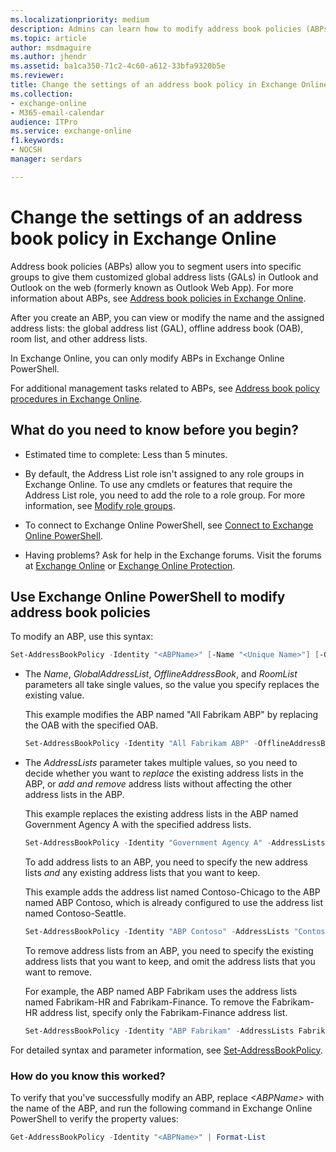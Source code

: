 ```yaml
---
ms.localizationpriority: medium
description: Admins can learn how to modify address book policies (ABPs) in Exchange Online
ms.topic: article
author: msdmaguire
ms.author: jhendr
ms.assetid: ba1ca350-71c2-4c60-a612-33bfa9320b5e
ms.reviewer:
title: Change the settings of an address book policy in Exchange Online
ms.collection:
- exchange-online
- M365-email-calendar
audience: ITPro
ms.service: exchange-online
f1.keywords:
- NOCSH
manager: serdars

---
```


# Change the settings of an address book policy in Exchange Online

Address book policies (ABPs) allow you to segment users into specific groups to give them customized global address lists (GALs) in Outlook and Outlook on the web (formerly known as Outlook Web App). For more information about ABPs, see [Address book policies in Exchange Online](address-book-policies.md).

After you create an ABP, you can view or modify the name and the assigned address lists: the global address list (GAL), offline address book (OAB), room list, and other address lists.

In Exchange Online, you can only modify ABPs in Exchange Online PowerShell.

For additional management tasks related to ABPs, see [Address book policy procedures in Exchange Online](address-book-policy-procedures.md).

## What do you need to know before you begin?

- Estimated time to complete: Less than 5 minutes.

- By default, the Address List role isn't assigned to any role groups in Exchange Online. To use any cmdlets or features that require the Address List role, you need to add the role to a role group. For more information, see [Modify role groups](../../permissions-exo/role-groups.md#modify-role-groups).

- To connect to Exchange Online PowerShell, see [Connect to Exchange Online PowerShell](/powershell/exchange/connect-to-exchange-online-powershell).

- Having problems? Ask for help in the Exchange forums. Visit the forums at [Exchange Online](https://social.technet.microsoft.com/forums/msonline/home?forum=onlineservicesexchange) or [Exchange Online Protection](https://social.technet.microsoft.com/forums/forefront/home?forum=FOPE).

## Use Exchange Online PowerShell to modify address book policies

To modify an ABP, use this syntax:

```PowerShell
Set-AddressBookPolicy -Identity "<ABPName>" [-Name "<Unique Name>"] [-GlobalAddressList "<GAL>"] [-OfflineAddressBook "<OAB>"] [-RoomList "<RoomList>"] [-AddressLists <AddressLists>]
```

- The _Name_, _GlobalAddressList_, _OfflineAddressBook_, and _RoomList_ parameters all take single values, so the value you specify replaces the existing value.

   This example modifies the ABP named "All Fabrikam ABP" by replacing the OAB with the specified OAB.

    ```PowerShell
    Set-AddressBookPolicy -Identity "All Fabrikam ABP" -OfflineAddressBook \Fabrikam-OAB-2
    ```

- The _AddressLists_ parameter takes multiple values, so you need to decide whether you want to *replace* the existing address lists in the ABP, or *add and remove* address lists without affecting the other address lists in the ABP.

   This example replaces the existing address lists in the ABP named Government Agency A with the specified address lists.

   ```PowerShell
   Set-AddressBookPolicy -Identity "Government Agency A" -AddressLists "GovernmentAgencyA-Atlanta","GovernmentAgencyA-Moscow"
   ```

   To add address lists to an ABP, you need to specify the new address lists *and* any existing address lists that you want to keep.

   This example adds the address list named Contoso-Chicago to the ABP named ABP Contoso, which is already configured to use the address list named Contoso-Seattle.

   ```PowerShell
   Set-AddressBookPolicy -Identity "ABP Contoso" -AddressLists "Contoso-Chicago","Contoso-Seattle"
   ```

   To remove address lists from an ABP, you need to specify the existing address lists that you want to keep, and omit the address lists that you want to remove.

   For example, the ABP named ABP Fabrikam uses the address lists named Fabrikam-HR and Fabrikam-Finance. To remove the Fabrikam-HR address list, specify only the Fabrikam-Finance address list.

   ```PowerShell
   Set-AddressBookPolicy -Identity "ABP Fabrikam" -AddressLists Fabrikam-Finance
   ```

For detailed syntax and parameter information, see [Set-AddressBookPolicy](/powershell/module/exchange/set-addressbookpolicy).

### How do you know this worked?

To verify that you've successfully modify an ABP, replace _\<ABPName\>_ with the name of the ABP, and run the following command in Exchange Online PowerShell to verify the property values:

```PowerShell
Get-AddressBookPolicy -Identity "<ABPName>" | Format-List
```
